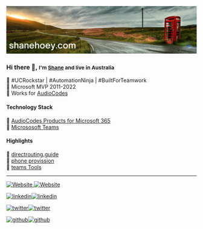 [![header for shanehoey.com](./assets/header.png)](https://hello.shanehoey.com/)

### Hi there 👋, <small> I'm [Shane](https://shanehoey.com/) and live in Australia </small>

🔵 #UCRockstar | #AutomationNinja | #BuiltForTeamwork  
🔵 Microsoft MVP 2011-2022  
🔵 Works for [AudioCodes](https://audiocodes.com)  

<!-- Technology Stack -->
#### Technology Stack

🔵 [AudioCodes Products for Microsoft 365](https://www.audiocodes.com/solutions-products/products/products-for-microsoft-365/)  
🔵 [Micrososoft Teams](https://docs.microsoft.com/en-us/microsoftteams/)  

<!-- Highlights -->
#### Highlights

🔵 [directrouting.guide]()  
🔵 [phone provission]()  
🔵 [teams Tools]()  

<!-- Social -->
<hr/>

[ ![Website](https://img.icons8.com/external-others-iconmarket/30/FFFFFF/external-home-essential-others-iconmarket-4.png#gh-dark-mode-only) ![Website](https://img.icons8.com/external-others-iconmarket/30/000000/external-home-essential-others-iconmarket-4.png#gh-light-mode-only)](https://shanehoey.com)

[![linkedin](https://img.icons8.com/ios-filled/30/FFFFFF/linkedin.png#gh-dark-mode-only)![linkedin](https://img.icons8.com/ios-filled/30/000000/linkedin.png#gh-light-mode-only)](https://www.linkedin.com.au/in/shanehoey)

[![twitter](https://img.icons8.com/ios-glyphs/30/FFFFFF/twitter--v1.png#gh-dark-mode-only)![twitter](https://img.icons8.com/ios-glyphs/30/000000/twitter--v1.png#gh-light-mode-only)](https://twitter.com/shanehoey)

[![github](https://img.icons8.com/ios-filled/30/FFFFFF/github.png#gh-dark-mode-only)![github](https://img.icons8.com/ios-filled/30/000000/github.png#gh-light-mode-only)](https://www.github.com/shanehoey/)

